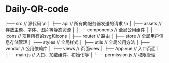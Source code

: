 # Daily-QR-code
├── src                   // 源代码 \n
│   ├── api               // 所有向服务器发送的请求 \n
│   ├── assets            // 存放主题、字体、图片等静态资源
│   ├── components             // 全局公用组件
│   ├── icons                  // 项目所有的svg和icons
│   ├── router                 // 路由
│   ├── store                  // 全局用户信息存储管理
│   ├── styles                 // 全局样式
│   ├── utils                  // 全局公用方法
│   ├── vendor                 // 公用依赖库
│   ├── views                  // 页面view
│   ├── App.vue                // 入口页面
│   ├── main.js                // 入口、加载组件、初始化等
│   └── permission.js          // 权限管理

